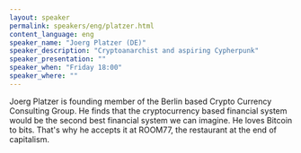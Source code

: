 ```yaml
---
layout: speaker
permalink: speakers/eng/platzer.html
content_language: eng
speaker_name: "Joerg Platzer (DE)"
speaker_description: "Cryptoanarchist and aspiring Cypherpunk"
speaker_presentation: ""
speaker_when: "Friday 18:00"
speaker_where: ""
---
```


Joerg Platzer is founding member of the Berlin based Crypto Currency Consulting Group. He finds that the cryptocurrency based financial system would be the second best financial system we can imagine. He loves Bitcoin to bits. That's why he accepts it at ROOM77, the restaurant at the end of capitalism.
